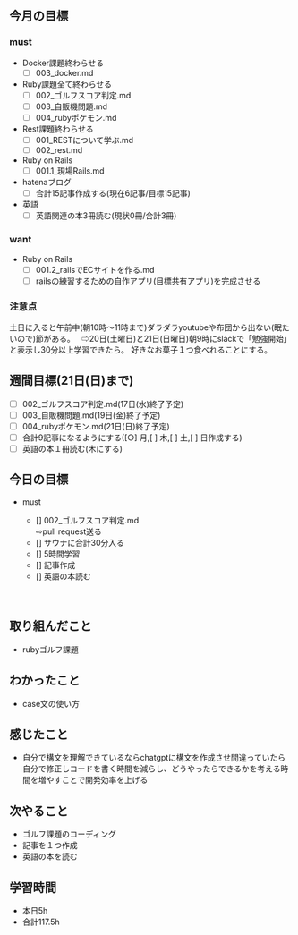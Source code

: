 ## 今月の目標
### must
  - Docker課題終わらせる
    - [ ]  003_docker.md
  - Ruby課題全て終わらせる
    - [ ] 002_ゴルフスコア判定.md
    - [ ] 003_自販機問題.md
    - [ ] 004_rubyポケモン.md
  - Rest課題終わらせる
    - [ ] 001_RESTについて学ぶ.md
    - [ ] 002_rest.md
  - Ruby on Rails
    - [ ] 001.1_現場Rails.md
  - hatenaブログ
    - [ ]  合計15記事作成する(現在6記事/目標15記事)
  - 英語
    - [ ]  英語関連の本3冊読む(現状0冊/合計3冊)
### want
  - Ruby on Rails
    - [ ]  001.2_railsでECサイトを作る.md
    - [ ]  railsの練習するための自作アプリ(目標共有アプリ)を完成させる

   ### 注意点
土日に入ると午前中(朝10時〜11時まで)ダラダラyoutubeや布団から出ない(眠たいので)節がある。  
⇨20日(土曜日)と21日(日曜日)朝9時にslackで「勉強開始」と表示し30分以上学習できたら。
好きなお菓子１つ食べれることにする。




## 週間目標(21日(日)まで)
  - [ ] 002_ゴルフスコア判定.md(17日(水)終了予定)
  - [ ] 003_自販機問題.md(19日(金)終了予定)
  - [ ] 004_rubyポケモン.md(21日(日)終了予定)
  - [ ] 合計9記事になるようにする([○]  月,[ ]  木,[ ]  土,[ ]  日作成する)
  - [ ] 英語の本１冊読む(木にする)

## 今日の目標
- must
  - []  002_ゴルフスコア判定.md  
  ⇨pull request送る
  - [] サウナに合計30分入る
  - [] 5時間学習
  - []  記事作成
  - [] 英語の本読む

  　　
## 取り組んだこと
- rubyゴルフ課題
## わかったこと
- case文の使い方

## 感じたこと
- 自分で構文を理解できているならchatgptに構文を作成させ間違っていたら自分で修正しコードを書く時間を減らし、どうやったらできるかを考える時間を増やすことで開発効率を上げる


## 次やること
- ゴルフ課題のコーディング
- 記事を１つ作成
- 英語の本を読む

## 学習時間
- 本日5h
- 合計117.5h
